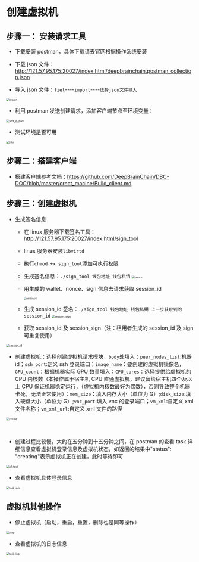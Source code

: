 # 创建虚拟机

## 步骤一： 安装请求工具

- 下载安装 postman，具体下载请去官网根据操作系统安装

- 下载 json 文件：http://121.57.95.175:20027/index.html/deepbrainchain.postman_collection.json

- 导入 json 文件：`fiel`----`import`----`选择json文件导入`

<img src="./create_macine.assets/import.png" alt="import" style="zoom:50%;" />

- 利用 postman 发送创建请求，添加客户端节点至环境变量：

<img src="./create_macine.assets/add_ip_port.png" alt="add_ip_port" style="zoom:50%;" />

- 测试环境是否可用

<img src="./create_macine.assets/info.png" alt="info" style="zoom:50%;" />

## 步骤二：搭建客户端

- 搭建客户端参考文档：https://github.com/DeepBrainChain/DBC-DOC/blob/master/creat_macine/Build_client.md

## 步骤三：创建虚拟机

- 生成签名信息

  - 在 linux 服务器下载签名工具：http://121.57.95.175:20027/index.html/sign_tool

  - linux 服务器安装`libvirtd`

  - 执行`chmod +x sign_tool`添加可执行权限

  - 生成签名信息：`./sign_tool 钱包地址 钱包私钥`
    <img src="./create_macine.assets/nonce.png" alt="nonce" style="zoom:50%;" />

  - 用生成的 wallet、nonce、sign 信息去请求获取 session_id

    <img src="./create_macine.assets/session_id.png" alt="session_id" style="zoom:40%;" />

  - 生成 session_id 签名：`./sign_tool 钱包地址 钱包私钥 上一步获取到的session_id`
    <img src="./create_macine.assets/session_sign.png" alt="session_sign" style="zoom:50%;" />

  - 获取 session_id 及 session_sign（注：租用者生成的 session_id 及 sign 可重复使用）

<img src="./create_macine.assets/session_id.png" alt="session_id" style="zoom:50%;" />

- 创建虚拟机：选择创建虚拟机请求模块，`body`处填入：`peer_nodes_list`:机器 id；`ssh_port`:定义 ssh 登录端口；`image_name`：要创建的虚拟机镜像名，`GPU_count`：根据机器实际 GPU 数量填入；`CPU_cores`：选择提供给虚拟机的 CPU 内核数（本操作属于宿主机 CPU 直通虚拟机，建议留给宿主机四个及以上 CPU 保证机器稳定运行，（虚拟机内核数最好为偶数），否则导致整个机器卡死，无法正常使用）；`mem_size`：填入内存大小（单位为 G）;`disk_size`:填入硬盘大小（单位为 G）;`vnc_port`:填入 vnc 的登录端口；`vm_xml`:自定义 xml 文件名称；`vm_xml_url`:自定义 xml 文件的路径

<img src="./create_macine.assets/create.png" alt="create" style="zoom:50%;" />

​

- 创建过程比较慢，大约在五分钟到十五分钟之间，在 postman 的查看 task 详细信息查看虚拟机登录信息及虚拟机状态，如返回的结果中"status": "creating"表示虚拟机正在创建，此时等待即可

<img src="./create_macine.assets/all_task.png" alt="all_task" style="zoom:50%;" />

- 查看虚拟机具体登录信息

<img src="./create_macine.assets/task_info.png" alt="task_info" style="zoom:50%;" />

## 虚拟机其他操作

- 停止虚拟机（启动，重启，重置，删除也是同等操作）

<img src="./create_macine.assets/stop.png" alt="stop" style="zoom:50%;" />

- 查看虚拟机的日志信息

<img src="./create_macine.assets/task_log.png" alt="task_log" style="zoom:50%;" />

